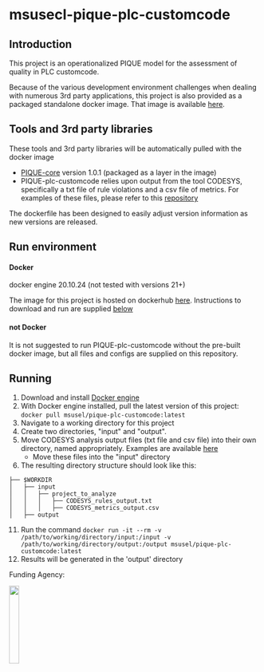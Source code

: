 # msusecl-pique-plc-customcode

## Introduction
This project is an operationalized PIQUE model for the assessment of quality in PLC customcode.

Because of the various development environment challenges when dealing with numerous 3rd party applications,
this project is also provided as a packaged standalone docker image. That image is available
[here](https://hub.docker.com/repository/docker/msusel/pique-plc-customcode/general).

## Tools and 3rd party libraries
These tools and 3rd party libraries will be automatically pulled with the docker image
* [PIQUE-core](https://github.com/MSUSEL/msusel-pique) version 1.0.1 (packaged as a layer in the image)
* PIQUE-plc-customcode relies upon output from the tool CODESYS, specifically a txt file of rule violations and a csv file of metrics. 
For examples of these files, please refer to this [repository](https://github.com/MSUSEL/benchmarks/tree/main/plc-customcode/codesys-output) 

The dockerfile has been designed to easily adjust version information as new versions are released.

## Run environment
#### Docker
docker engine 20.10.24 (not tested with versions 21+)

The image for this project is hosted on dockerhub
[here](https://hub.docker.com/repository/docker/msusel/pique-plc-customcode/general). Instructions to download
and run are supplied [below](https://github.com/MSUSEL/msusecl-pique-plc-customcode/tree/master#running)


#### not Docker
It is not suggested to run PIQUE-plc-customcode without the pre-built docker image, but all files and configs
are supplied on this repository.


## Running
1. Download and install [Docker engine](https://docs.docker.com/engine/install/)
2. With Docker engine installed, pull the latest version of this project: `docker pull msusel/pique-plc-customcode:latest`
3. Navigate to a working directory for this project
4. Create two directories, "input" and "output". 
5. Move CODESYS analysis output files (txt file and csv file) into their own directory, named appropriately. Examples are available [here](https://github.com/MSUSEL/benchmarks/tree/main/plc-customcode/codesys-output)
   * Move these files into the "input" directory
6. The resulting directory structure should look like this:
```
├── $WORKDIR
│   ├── input
│   │   ├── project_to_analyze
│   │   │   ├── CODESYS_rules_output.txt
│   │   │   ├── CODESYS_metrics_output.csv
│   ├── output
```
11. Run the command `docker run -it --rm -v /path/to/working/directory/input:/input -v /path/to/working/directory/output:/output msusel/pique-plc-customcode:latest`
12. Results will be generated in the 'output' directory

Funding Agency:

[<img src="https://www.dhs.gov/sites/default/files/2023-03/ST_RGB_Hor_Blue_at20.svg" width="20%" height="20%">](https://www.dhs.gov/science-and-technology)
